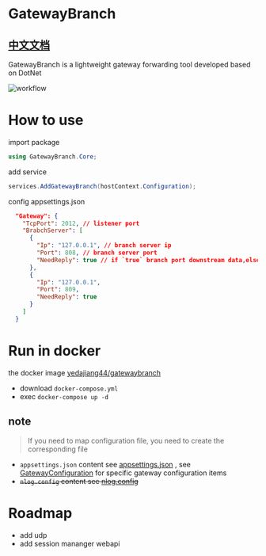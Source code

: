 # GatewayBranch

## [中文文档](README.ZH-CN.MD)

GatewayBranch is a lightweight gateway forwarding tool developed based on DotNet

![workflow](./imgs/workflow.png)

# How to use

import package

```c#
using GatewayBranch.Core;
```

add service

```c#
services.AddGatewayBranch(hostContext.Configuration);
```

config appsettings.json

```json
  "Gateway": {
    "TcpPort": 2012, // listener port
    "BrabchServer": [
      {
        "Ip": "127.0.0.1", // branch server ip
        "Port": 808, // branch server port
        "NeedReply": true // if `true` branch port downstream data,else do nothing
      },
      {
        "Ip": "127.0.0.1",
        "Port": 809,
        "NeedReply": true
      }
    ]
  }
```

# Run in docker

the docker image [yedajiang44/gatewaybranch](https://hub.docker.com/r/yedajiang44/gatewaybranch)

- download `docker-compose.yml`
- exec `docker-compose up -d`

## note

> If you need to map configuration file, you need to create the corresponding file

- `appsettings.json` content see [appsettings.json](./src/GatewayBranch.Application/appsettings.json) , see [GatewayConfiguration](./src/GatewayBranch.Core/Server/GatewayConfiguration.cs) for specific gateway configuration items
- ~~`nlog.config` content see [nlog.config](./src/GatewayBranch.Application/nlog.config)~~

# Roadmap

- add udp
- add session mananger webapi
